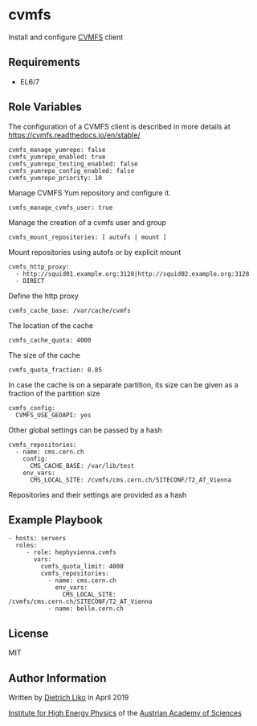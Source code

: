 # cvmfs

Install and configure [CVMFS](https://cernvm.cern.ch/portal/filesystem) client

## Requirements

* EL6/7

## Role Variables

The configuration of a CVMFS client is described in more details at
 https://cvmfs.readthedocs.io/en/stable/


    cvmfs_manage_yumrepo: false
    cvmfs_yumrepo_enabled: true
    cvmfs_yumrepo_testing_enabled: false
    cvmfs_yumrepo_config_enabled: false
    cvmfs_yumrepo_priority: 10

Manage CVMFS Yum repository and configure it.

    cvmfs_manage_cvmfs_user: true


Manage the creation of a cvmfs user and group

    cvmfs_mount_repositories: [ autofs | mount ]

Mount repositories using autofs or by explicit mount

    cvmfs_http_proxy:
      - http://squid01.example.org:3128|http://squid02.example.org:3128
      - DIRECT

Define the http proxy

    cvmfs_cache_base: /var/cache/cvmfs

The location of the cache

    cvmfs_cache_quota: 4000

The size of the cache

    cvmfs_quota_fraction: 0.85

In case the cache is on a separate partition, its size can be given
as a fraction of the partition size

    cvmfs_config:
      CVMFS_USE_GEOAPI: yes

Other global settings can be passed by a hash


    cvmfs_repositories:
      - name: cms.cern.ch
        config:
          CMS_CACHE_BASE: /var/lib/test
        env_vars:
          CMS_LOCAL_SITE: /cvmfs/cms.cern.ch/SITECONF/T2_AT_Vienna

Repositories and their settings are provided as a hash


## Example Playbook

    - hosts: servers
      roles:
         - role: hephyvienna.cvmfs
           vars:
             cvmfs_quota_limit: 4000
             cvmfs_repositories:
               - name: cms.cern.ch
                 env_vars:
                   CMS_LOCAL_SITE: /cvmfs/cms.cern.ch/SITECONF/T2_AT_Vienna
               - name: belle.cern.ch

## License

MIT

## Author Information

Written by [Dietrich Liko](http://hephy.at/dliko) in April 2019

[Institute for High Energy Physics](http://www.hephy.at) of the
[Austrian Academy of Sciences](http://www.oeaw.ac.at)
